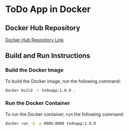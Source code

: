 # ToDo App in Docker

## Docker Hub Repository
[Docker Hub Repository Link](https://hub.docker.com/repository/docker/xeomzi/todoapp/general)

## Build and Run Instructions

### Build the Docker Image
To build the Docker image, run the following command:
```bash
docker build -t todoapp:1.0.0 .
```

### Run the Docker Container
To run the Docker container, run the following command:
```bash
docker run -d -p 8080:8080 todoapp:1.0.0
```